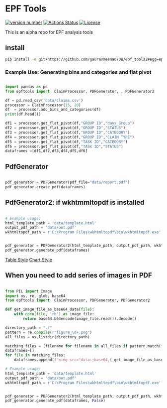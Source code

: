 # EPF Tools

[![version number](https://img.shields.io/github/v/release/gauravmeena0708/epf_tools2.svg)](https://github.com/gauravmeena0708/epf_tools2/releases) [![Actions Status](https://github.com/gauravmeena0708/epf_tools2/workflows/Test/badge.svg)](https://github.com/gauravmeena0708/epf_tools2/actions) [![License](https://img.shields.io/github/license/gauravmeena0708/epf_tools2)](https://github.com/gauravmeena0708/epf_tools2/blob/main/LICENSE)

This is an alpha repo for EPF analysis tools


## install

```bash
pip install -e git+https://github.com/gauravmeena0708/epf_tools2#egg=epftools2
```

### Example Use: Generating bins and categories and flat pivot

```python

import pandas as pd
from epftools import  ClaimProcessor, PDFGenerator, , PDFGenerator2

df = pd.read_csv('data/claims.csv')
processor = ClaimProcessor(15, 20)
df  = processor.add_bins_and_categories(df)
print(df.head())
```

```python
df1 = processor.get_flat_pivot(df,"GROUP ID","days_Group")
df2 = processor.get_flat_pivot(df,"GROUP ID","STATUS")
df3 = processor.get_flat_pivot(df,"GROUP ID","CATEGORY")
df4 = processor.get_flat_pivot(df,"GROUP ID","CLAIM TYPE")
df5 = processor.get_flat_pivot(df,"TASK ID","CATEGORY")
df6 = processor.get_flat_pivot(df,"TASK ID","STATUS")
dataframes =[df1,df2,df3,df4,df5,df6]
```

## PdfGenerator

```python

pdf_generator = PDFGenerator(pdf_file="data/report.pdf")
pdf_generator.create_pdf(dataframes)

```
## PdfGenerator2: if wkhtmmltopdf is installed
```python

# Example usage:
html_template_path = 'data/template.html'
output_pdf_path = 'data/out.pdf'
wkhtmltopdf_path = r'C:\Program Files\wkhtmltopdf\bin\wkhtmltopdf.exe'


pdf_generator = PDFGenerator2(html_template_path, output_pdf_path, wkhtmltopdf_path)
pdf_generator.generate_pdf(dataframes)
```

[Table Style](https://pandas.pydata.org/docs/user_guide/style.html)
[Chart Style](https://pandas.pydata.org/docs/user_guide/visualization.html)

## When you need to add series of images in PDF
```python

from PIL import Image
import os, re, glob, base64
from epftools import  ClaimProcessor, PDFGenerator, PDFGenerator2

def get_image_file_as_base64_data(file):
    with open(file, 'rb') as image_file:
        return base64.b64encode(image_file.read()).decode()

directory_path = "./"
pattern = re.compile(r"figure_\d+.png")
all_files = os.listdir(directory_path)

matching_files = [filename for filename in all_files if pattern.match(filename)]
dataframes=[]
for file in matching_files:
    dataframes.append(f'<img src="data:;base64,{ get_image_file_as_base64_data(file) }">')

# Example usage:
html_template_path = 'data/template.html'
output_pdf_path = 'data/out.pdf'
wkhtmltopdf_path = r'C:\Program Files\wkhtmltopdf\bin\wkhtmltopdf.exe'


pdf_generator = PDFGenerator2(html_template_path, output_pdf_path, wkhtmltopdf_path)
pdf_generator.generate_pdf(dataframes, False)
```
